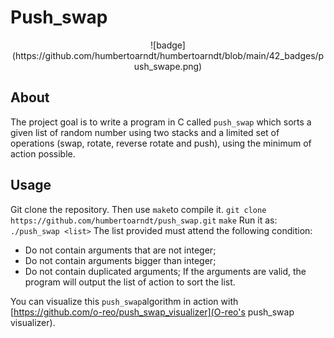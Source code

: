 # Push_swap
<div align="center">
![badge](https://github.com/humbertoarndt/humbertoarndt/blob/main/42_badges/push_swape.png)  
</div>

## About
The project goal is to write a program in C called `push_swap` which sorts a given list of random number using two stacks and a limited set of operations (swap, rotate, reverse rotate and push), using the minimum of action possible.

## Usage
Git clone the repository. Then use `make`to compile it.
`git clone https://github.com/humbertoarndt/push_swap.git`
`make`
Run it as:
`./push_swap <list>`
The list provided must attend the following condition:
* Do not contain arguments that are not integer;
* Do not contain arguments bigger than integer;
* Do not contain duplicated arguments;
If the arguments are valid, the program will output the list of action to sort the list.

You can visualize this `push_swap`algorithm in action with [https://github.com/o-reo/push_swap_visualizer](O-reo's push_swap visualizer).
